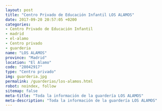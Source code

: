 ```yaml
---
layout: post
title: "Centro Privado de Educación Infantil LOS ALAMOS"
date: 2017-09-20 20:57:05 +0200
categories:
- Centro Privado de Educación Infantil
- madrid
- el-alamo
- Centro privado
- guarderia
name: "LOS ALAMOS"
province: "Madrid"
location: "El Alamo"
code: "28042917"
type: "Centro privado"
img: guarderia.jpg
permalink: /guarderias/los-alamos.html
robot: noindex, follow
sitemap: false
meta-title: "Toda la información de la guardería LOS ALAMOS"
meta-description: "Toda la información de la guardería LOS ALAMOS"
---
```

